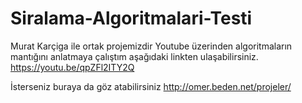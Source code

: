# Siralama-Algoritmalari-Testi
Murat Karçiga ile ortak projemizdir
Youtube üzerinden algoritmaların mantığını anlatmaya çalıştım aşağıdaki linkten ulaşabilirsiniz.
https://youtu.be/qpZFl2ITY2Q

İsterseniz buraya da göz atabilirsiniz 
http://omer.beden.net/projeler/

